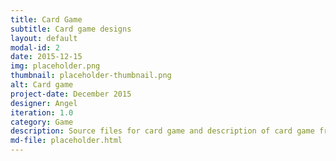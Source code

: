 ```yaml
---
title: Card Game
subtitle: Card game designs
layout: default
modal-id: 2
date: 2015-12-15
img: placeholder.png
thumbnail: placeholder-thumbnail.png
alt: Card game
project-date: December 2015
designer: Angel
iteration: 1.0
category: Game
description: Source files for card game and description of card game from Andrew.
md-file: placeholder.html
---
```

